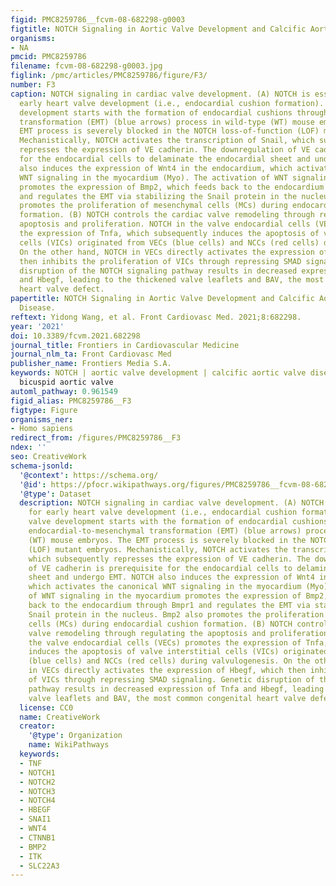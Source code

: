 ```yaml
---
figid: PMC8259786__fcvm-08-682298-g0003
figtitle: NOTCH Signaling in Aortic Valve Development and Calcific Aortic Valve Disease
organisms:
- NA
pmcid: PMC8259786
filename: fcvm-08-682298-g0003.jpg
figlink: /pmc/articles/PMC8259786/figure/F3/
number: F3
caption: NOTCH signaling in cardiac valve development. (A) NOTCH is essential for
  early heart valve development (i.e., endocardial cushion formation). Cardiac valve
  development starts with the formation of endocardial cushions through the endocardial-to-mesenchymal
  transformation (EMT) (blue arrows) process in wild-type (WT) mouse embryos. The
  EMT process is severely blocked in the NOTCH loss-of-function (LOF) mutant embryos.
  Mechanistically, NOTCH activates the transcription of Snail, which subsequently
  represses the expression of VE cadherin. The downregulation of VE cadherin is prerequisite
  for the endocardial cells to delaminate the endocardial sheet and undergo EMT. NOTCH
  also induces the expression of Wnt4 in the endocardium, which activates the canonical
  WNT signaling in the myocardium (Myo). The activation of WNT signaling in the myocardium
  promotes the expression of Bmp2, which feeds back to the endocardium through Bmpr1
  and regulates the EMT via stabilizing the Snail protein in the nucleus. Bmp2 also
  promotes the proliferation of mesenchymal cells (MCs) during endocardial cushion
  formation. (B) NOTCH controls the cardiac valve remodeling through regulating the
  apoptosis and proliferation. NOTCH in the valve endocardial cells (VECs) promotes
  the expression of Tnfa, which subsequently induces the apoptosis of valve interstitial
  cells (VICs) originated from VECs (blue cells) and NCCs (red cells) during valvulogenesis.
  On the other hand, NOTCH in VECs directly activates the expression of Hbegf, which
  then inhibits the proliferation of VICs through repressing SMAD signaling. Genetic
  disruption of the NOTCH signaling pathway results in decreased expression of Tnfa
  and Hbegf, leading to the thickened valve leaflets and BAV, the most common congenital
  heart valve defect.
papertitle: NOTCH Signaling in Aortic Valve Development and Calcific Aortic Valve
  Disease.
reftext: Yidong Wang, et al. Front Cardiovasc Med. 2021;8:682298.
year: '2021'
doi: 10.3389/fcvm.2021.682298
journal_title: Frontiers in Cardiovascular Medicine
journal_nlm_ta: Front Cardiovasc Med
publisher_name: Frontiers Media S.A.
keywords: NOTCH | aortic valve development | calcific aortic valve disease | EMT |
  bicuspid aortic valve
automl_pathway: 0.961549
figid_alias: PMC8259786__F3
figtype: Figure
organisms_ner:
- Homo sapiens
redirect_from: /figures/PMC8259786__F3
ndex: ''
seo: CreativeWork
schema-jsonld:
  '@context': https://schema.org/
  '@id': https://pfocr.wikipathways.org/figures/PMC8259786__fcvm-08-682298-g0003.html
  '@type': Dataset
  description: NOTCH signaling in cardiac valve development. (A) NOTCH is essential
    for early heart valve development (i.e., endocardial cushion formation). Cardiac
    valve development starts with the formation of endocardial cushions through the
    endocardial-to-mesenchymal transformation (EMT) (blue arrows) process in wild-type
    (WT) mouse embryos. The EMT process is severely blocked in the NOTCH loss-of-function
    (LOF) mutant embryos. Mechanistically, NOTCH activates the transcription of Snail,
    which subsequently represses the expression of VE cadherin. The downregulation
    of VE cadherin is prerequisite for the endocardial cells to delaminate the endocardial
    sheet and undergo EMT. NOTCH also induces the expression of Wnt4 in the endocardium,
    which activates the canonical WNT signaling in the myocardium (Myo). The activation
    of WNT signaling in the myocardium promotes the expression of Bmp2, which feeds
    back to the endocardium through Bmpr1 and regulates the EMT via stabilizing the
    Snail protein in the nucleus. Bmp2 also promotes the proliferation of mesenchymal
    cells (MCs) during endocardial cushion formation. (B) NOTCH controls the cardiac
    valve remodeling through regulating the apoptosis and proliferation. NOTCH in
    the valve endocardial cells (VECs) promotes the expression of Tnfa, which subsequently
    induces the apoptosis of valve interstitial cells (VICs) originated from VECs
    (blue cells) and NCCs (red cells) during valvulogenesis. On the other hand, NOTCH
    in VECs directly activates the expression of Hbegf, which then inhibits the proliferation
    of VICs through repressing SMAD signaling. Genetic disruption of the NOTCH signaling
    pathway results in decreased expression of Tnfa and Hbegf, leading to the thickened
    valve leaflets and BAV, the most common congenital heart valve defect.
  license: CC0
  name: CreativeWork
  creator:
    '@type': Organization
    name: WikiPathways
  keywords:
  - TNF
  - NOTCH1
  - NOTCH2
  - NOTCH3
  - NOTCH4
  - HBEGF
  - SNAI1
  - WNT4
  - CTNNB1
  - BMP2
  - ITK
  - SLC22A3
---
```

